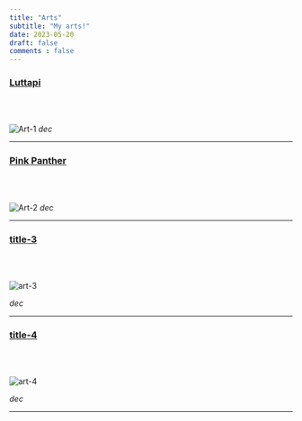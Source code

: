 ```yaml
---
title: "Arts"
subtitle: "My arts!"
date: 2023-05-20
draft: false
comments : false
---
```


### <ins>Luttapi</ins>
<br><br>

![Art-1](https://cdn.discordapp.com/attachments/1101145432941404164/1110540347555205201/WhatsApp_Image_2023-05-23_at_12.46.41_PM.jpeg)
*dec*

---

### <ins>Pink Panther</ins>
<br><br>

![Art-2](https://cdn.discordapp.com/attachments/1101145432941404164/1110540347865579560/WhatsApp_Image_2023-05-23_at_12.48.08_PM.jpeg)
*dec*

---

### <ins>title-3</ins>
<br><br>

![art-3](https://cdn.discordapp.com/attachments/1101145432941404164/1110540348150788238/WhatsApp_Image_2023-05-23_at_12.51.16_PM.jpeg)

*dec*



---
### <ins>title-4</ins>
<br><br>

![art-4](https://cdn.discordapp.com/attachments/1101145432941404164/1110540348553449534/WhatsApp_Image_2023-05-23_at_12.53.38_PM.jpeg)

*dec*

---